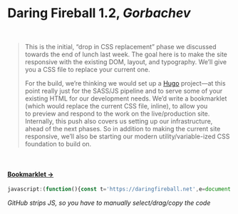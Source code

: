 # Daring Fireball 1.2, *Gorbachev*

 

> This is the initial, “drop in CSS replacement” phase we discussed towards the end of lunch last week. The goal here is to make the site responsive with the existing DOM, layout, and typography. We’ll give you a CSS file to replace your current one.
>
> For the build, we’re thinking we would set up a [Hugo](https://gohugo.io/) project—at this point really just for the SASS/JS pipeline and to serve some of your existing HTML for our development needs. We’d write a bookmarklet (which would replace the current CSS file, inline), to allow you to preview and respond to the work on the live/production site. Internally, this push also covers us setting up our infrastructure, ahead of the next phases. So in addition to making the current site responsive, we’ll also be starting our modern utility/variable-ized CSS foundation to build on.

 

#### [Bookmarklet →](https://mfehrenbach.github.io/gorbachev/bookmarklet.txt "Gorbachev") <!-- Title for regex hook. -->

```js
javascript:(function(){const t='https://daringfireball.net',e=document.documentElement;if(location.href.includes(t)){document.querySelectorAll('link[rel=stylesheet]').forEach(e=>e.remove());const n='<meta content='initial-scale=1, width=device-width, viewport-fit=cover' name='viewport'>',t='<link href='https://mfehrenbach.github.io/gorbachev/replacement.css' rel='stylesheet'>';e.classList.contains('gorbachev')?document.head.insertAdjacentHTML('beforeend',t):(navigator.appVersion.includes('Win')&&e.classList.add('windows'),document.head.insertAdjacentHTML('beforeend',[n,t]),e.classList.add('gorbachev'))}else location.href=t})()
```

*GitHub strips JS, so you have to manually select/drag/copy the code*
